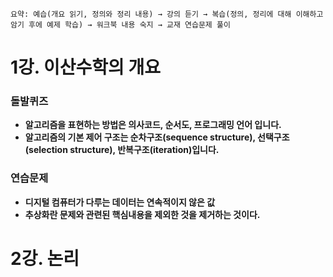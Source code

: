 ```
요약: 예습(개요 읽기, 정의와 정리 내용) → 강의 듣기 → 복습(정의, 정리에 대해 이해하고 암기 후에 예제 학습) → 워크북 내용 숙지 → 교재 연습문제 풀이
```

# 1강. 이산수학의 개요

### 돌발퀴즈

- **알고리즘을 표현하는 방법은 의사코드, 순서도, 프로그래밍 언어 입니다.**
- **알고리즘의 기본 제어 구조는 순차구조(sequence structure), 선택구조(selection structure), 반복구조(iteration)입니다.**

### 연습문제

- **디지털 컴퓨터가 다루는 데이터는 연속적이지 않은 값**
- **추상화란 문제와 관련된 핵심내용을 제외한 것을 제거하는 것이다.**

# 2강. 논리
